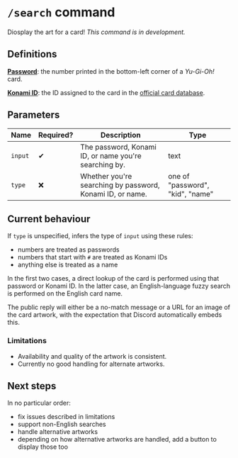 # `/search` command

Diosplay the art for a card! _This command is in development._

## Definitions

[**Password**](https://yugipedia.com/wiki/Password): the number printed in the bottom-left corner of a _Yu-Gi-Oh!_ card.

[**Konami ID**](https://yugipedia.com/wiki/List_of_cards_by_Konami_index_number_(4007%E2%80%935000)): the ID assigned to the card in the [official card database](https://www.db.yugioh-card.com/).

## Parameters

Name | Required? | Description | Type
--- | --- | --- | ---
`input` | ✔ | The password, Konami ID, or name you're searching by. | text
`type` | ❌ | Whether you're searching by password, Konami ID, or name. | one of "password", "kid", "name"

## Current behaviour

If `type` is unspecified, infers the type of `input` using these rules:

- numbers are treated as passwords
- numbers that start with `#` are treated as Konami IDs
- anything else is treated as a name

In the first two cases, a direct lookup of the card is performed using that password or Konami ID.
In the latter case, an English-language fuzzy search is performed on the English card name.

The public reply will either be a no-match message or a URL for an image of the card artwork, with the expectation that Discord automatically embeds this.

### Limitations

- Availability and quality of the artwork is consistent.
- Currently no good handling for alternate artworks.

## Next steps

In no particular order:

- fix issues described in limitations
- support non-English searches
- handle alternative artworks
- depending on how alternative artworks are handled, add a button to display those too
